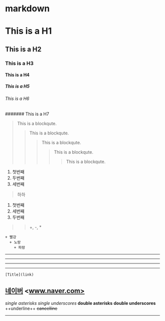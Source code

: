 # markdown
# This is a H1
## This is a H2
### This is a H3
#### This is a H4
##### This is a H5
###### This is a H6
####### This is a H7

> This is a blockqute.
>> This is a blockqute.
>>> This is a blockqute.
>>>> This is a blockqute.
>>>>> This is a blockqute.

1. 첫번째
2. 두번째
3. 세번째

> 하하

1. 첫번째
3. 세번째
2. 두번째

>> +, -, *

```
+ 빨강
  + 노랑
    + 파랑
``` 
------------------------------------
* * *
***
- - - 


```
[Title](link)
```
[네이버](www.naver.com)
<www.naver.com>
---------------------------

*single asterisks*
_single underscores_
**double asterisks**
__double underscores__
++underline++
~~cancelline~~

----------------------------
